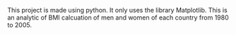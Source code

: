 This project is made using python. It only uses the library Matplotlib.
This is an analytic of BMI calcuation of men and women of each country from 1980 to 2005.
